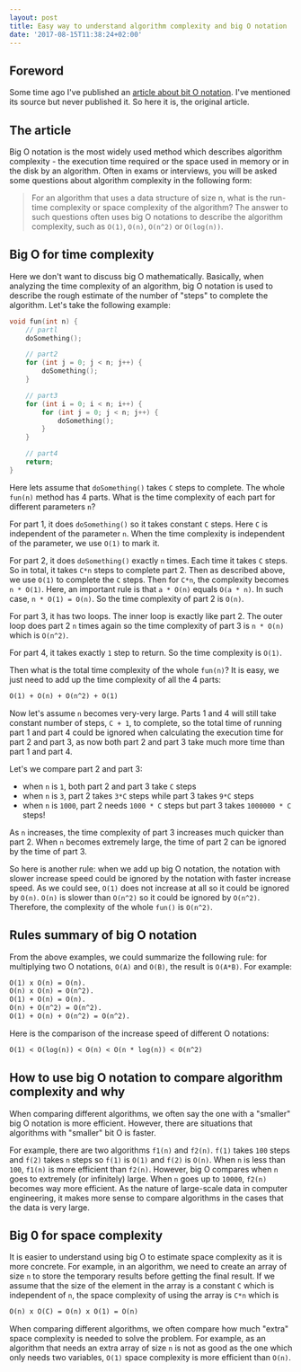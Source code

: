 ```yaml
---
layout: post
title: Easy way to understand algorithm complexity and big O notation
date: '2017-08-15T11:38:24+02:00'
---
```


## Foreword

Some time ago I've published an <a href="{% post_url 2016-08-25-big-o-notation %}">article about bit O notation</a>. I've mentioned its source but never published it. So here it is, the original article.

## The article

Big O notation is the most widely used method which describes algorithm complexity - the execution time required or the space used in memory or in the disk by an algorithm. Often in exams or interviews, you will be asked some questions about algorithm complexity in the following form:

> For an algorithm that uses a data structure of size n, what is the run-time complexity or space complexity of the algorithm? The answer to such questions often uses big O notations to describe the algorithm complexity, such as `O(1)`, `O(n)`, `O(n^2)` or `O(log(n))`.

<!--more-->

## Big O for time complexity

Here we don't want to discuss big O mathematically. Basically, when analyzing the time complexity of an algorithm, big O notation is used to describe the rough estimate of the number of "steps" to complete the algorithm. Let's take the following example:

```c
void fun(int n) {
    // partl
    doSomething();

    // part2
    for (int j = 0; j < n; j++) {
        doSomething();
    }

    // part3
    for (int i = 0; i < n; i++) {
        for (int j = 0; j < n; j++) {
            doSomething();
        }
    }

    // part4
    return;
}
```

Here lets assume that `doSomething()` takes `C` steps to complete. The whole `fun(n)` method has 4 parts. What is the time complexity of each part for different parameters `n`?

For part 1, it does `doSomething()` so it takes constant `C` steps. Here `C` is independent of the parameter `n`. When the time complexity is independent of the parameter, we use `O(1)` to mark it.

For part 2, it does `doSomething()` exactly `n` times. Each time it takes `C` steps. So in total, it takes `C*n` steps to complete part 2. Then as described above, we use `O(1)` to complete the `C` steps. Then for `C*n`, the complexity becomes `n * O(1)`. Here, an important rule is that `a * O(n)` equals `O(a * n)`. In such case, `n * O(1) = O(n)`. So the time complexity of part 2 is `O(n)`.

For part 3, it has two loops. The inner loop is exactly like part 2. The outer loop does part 2 `n` times again so the time complexity of part 3 is `n * O(n)` which is `O(n^2)`.

For part 4, it takes exactly `1` step to return. So the time complexity is `O(1)`.

Then what is the total time complexity of the whole `fun(n)`? It is easy, we just need to add up the time complexity of all the 4 parts:

```txt
O(1) + O(n) + O(n^2) + O(1)
```

Now let's assume `n` becomes very-very large. Parts 1 and 4 will still take constant number of steps, `C + 1`, to complete, so the total time of running part 1 and part 4 could be ignored when calculating the execution time for part 2 and part 3, as now both part 2 and part 3 take much more time than part 1 and part 4.

Let's we compare part 2 and part 3:

* when `n` is `1`, both part 2 and part 3 take `C` steps
* when `n` is `3`, part 2 takes `3*C` steps while part 3 takes `9*C` steps
* when `n` is `1000`, part 2 needs `1000 * C` steps but part 3 takes `1000000 * C` steps!

As `n` increases, the time complexity of part 3 increases much quicker than part 2. When `n` becomes extremely large, the time of part 2 can be ignored by the time of part 3.

So here is another rule: when we add up big O notation, the notation with slower increase speed could be ignored by the notation with faster increase speed. As we could see, `O(1)` does not increase at all so it could be ignored by `O(n)`. `O(n)` is slower than `O(n^2)` so it could be ignored by `O(n^2)`. Therefore, the complexity of the whole `fun()` is `O(n^2)`.

## Rules summary of big O notation

From the above examples, we could summarize the following rule: for multiplying two O notations, `O(A)` and `O(B)`, the result is `O(A*B)`. For example:

```txt
O(1) x O(n) = O(n).
O(n) x O(n) = O(n^2).
O(1) + O(n) = O(n).
O(n) + O(n^2) = O(n^2).
O(1) + O(n) + O(n^2) = O(n^2).
```

Here is the comparison of the increase speed of different O notations:

```txt
O(1) < O(log(n)) < O(n) < O(n * log(n)) < O(n^2)
```

## How to use big O notation to compare algorithm complexity and why

When comparing different algorithms, we often say the one with a "smaller" big O notation is more efficient. However, there are situations that algorithms with "smaller" bit O is faster.

For example, there are two algorithms `f1(n)` and `f2(n)`. `f(1)` takes `100` steps and `f(2)` takes `n` steps so `f(1)` is `O(1)` and `f(2)` is `O(n)`. When `n` is less than `100`, `f1(n)` is more efficient than `f2(n)`. However, big O compares when `n` goes to extremely (or infinitely) large. When `n` goes up to `10000`, `f2(n)` becomes way more efficient. As the nature of large-scale data in computer engineering, it makes more sense to compare algorithms in the cases that the data is very large.

## Big 0 for space complexity

It is easier to understand using big O to estimate space complexity as it is more concrete. For example, in an algorithm, we need to create an array of size `n` to store the temporary results before getting the final result. If we assume that the size of the element in the array is a constant `C` which is independent of `n`, the space complexity of using the array is `C*n` which is

```txt
O(n) x O(C) = O(n) x O(1) = O(n)
```

When comparing different algorithms, we often compare how much "extra" space complexity is needed to solve the problem. For example, as an algorithm that needs an extra array of size `n` is not as good as the one which only needs two variables, `O(1)` space complexity is more efficient than `O(n)`.
